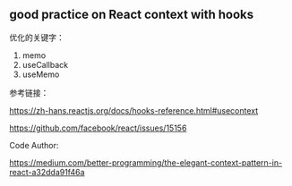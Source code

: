 ## good practice on React context with hooks 

优化的关键字： 


 1. memo
 2. useCallback
 3. useMemo

  

参考链接：

https://zh-hans.reactjs.org/docs/hooks-reference.html#usecontext

https://github.com/facebook/react/issues/15156

Code Author: 

https://medium.com/better-programming/the-elegant-context-pattern-in-react-a32dda91f46a

